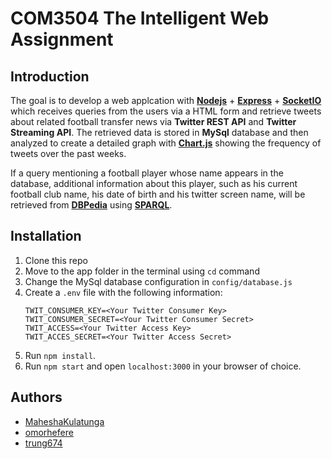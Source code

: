 # COM3504 The Intelligent Web Assignment

## Introduction

The goal is to develop a web applcation with **[Nodejs](https://github.com/nodejs/node)** + **[Express](https://github.com/expressjs/express)** + **[SocketIO](https://github.com/socketio/socket.io)** which receives queries from the users via a HTML form and retrieve tweets about related football transfer news via **Twitter REST API** and **Twitter Streaming API**. The retrieved data is stored in **MySql** database and then analyzed to create a detailed graph with **[Chart.js](https://github.com/chartjs/Chart.js)** showing the frequency of tweets over the past weeks.

If a query mentioning a football player whose name appears in the database, additional information about this player, such as his current football club name, his date of birth and his twitter screen name, will be retrieved from **[DBPedia](http://wiki.dbpedia.org/)** using **[SPARQL](https://en.wikipedia.org/wiki/SPARQL)**.

## Installation
1. Clone this repo
2. Move to the app folder in the terminal using `cd` command
3. Change the MySql database configuration in `config/database.js`
4. Create a `.env` file with the following information:
    ```
    TWIT_CONSUMER_KEY=<Your Twitter Consumer Key>
    TWIT_CONSUMER_SECRET=<Your Twitter Consumer Secret>
    TWIT_ACCESS=<Your Twitter Access Key>
    TWIT_ACCES_SECRET=<Your Twitter Access Secret>
    ```
5. Run `npm install`.
6. Run `npm start` and open `localhost:3000` in your browser of choice.

## Authors
- [MaheshaKulatunga](https://github.com/MaheshaKulatunga)
- [omorhefere](https://github.com/omorhefere)
- [trung674](https://github.com/trung674)
